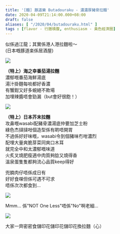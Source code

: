 ```yaml
---
title: '[麵] 豚道樂 Butadouraku - 濃濃厚豬骨拉麵'
date: 2020-04-09T21:14:00.000+08:00
draft: false
aliases: [ "/2020/04/butadouraku.html" ]
tags : [flavor - 行膳積腹, enthusiasm - 黃色經濟圈]
---
```


似係過江龍；其實係港人港拉麵啦～  
(日本嘅豚道楽係居酒屋)  

![](/images/butadouraku.jpg)

**（特上）海之幸番茄湯拉麵**  
濃郁嘅番茄海鮮湯底  
湯汁掛麵每啖都好香濃  
有蟹鉗又好多蜆絕不欺場  
加埋辣醬唔會勁漏（but會好很飽！）  

![](/images/butadouraku1.jpg)

**（特上）日本芥末拉麵**  
攻鼻嘅wasabi配豬骨濃湯底仲要加芝士粉  
綠色杰撻撻咁個造型係有啲唔開胃  
不過係好好味嘅，wasabi令到個豬味冇咁濃烈  
配埋大量爽脆芽菜同爽口木耳  
就完全中和太濃郁嘅味道  
火炙叉燒肥瘦適中肉質夠腍又燒得香  
溫泉蛋隻隻都夠流心品質keep得好  
  
兜腩肉仔唔係成日有  
好好食㗎但係可遇不可求  
唔係次次都食到...  

![](/images/butadouraku2.jpg)

Mmm... 係"NOT One Less"唔係"No"啊老細...  

![](/images/butadouraku3.jpg)

大家一齊密密食儲印花儲印花儲印花換拉麵（心）
